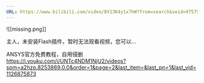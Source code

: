 ```yaml
---
URL: https://www.bilibili.com/video/BV13K4y1x7hW?from=search&seid=9757520375610453540&spm_id_from=333.337.0.0
---
```

![[missing.png]]

主人，未安装Flash插件，暂时无法观看视频，您可以…

ANSYS官方免费教程，自用侵删 https://i.youku.com/i/UNTc4NDM1NjU2/videos?spm=a2hzp.8253869.0.0&order=1&page=2&last_item=&last_pn=1&last_vid=1126875873